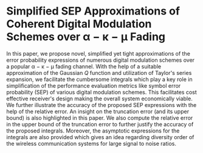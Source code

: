 # Simplified SEP Approximations of Coherent Digital Modulation Schemes over α − κ − μ Fading

In this paper, we propose novel, simplified yet tight approximations of the error probability expressions of numerous digital modulation schemes over a popular α − κ − μ fading channel. With the help of a suitable approximation of the Gaussian $Q$ function and utilization of Taylor's series expansion, we facilitate the cumbersome integrals which play a key role in simplification of the performance evaluation metrics like symbol error probability (SEP) of various digital modulation schemes. This facilitates cost effective receiver's design making the overall system economically viable. We further illustrate the accuracy of the proposed SEP expressions with the help of the relative error. An insight on the truncation error (and its upper bound) is also highlighted in this paper. We also compute the relative error in the upper bound of the truncation error to further justify the accuracy of the proposed integrals. Moreover, the asymptotic expressions for the integrals are also provided which gives an idea regarding diversity order of the wireless communication systems for large signal to noise ratios.
